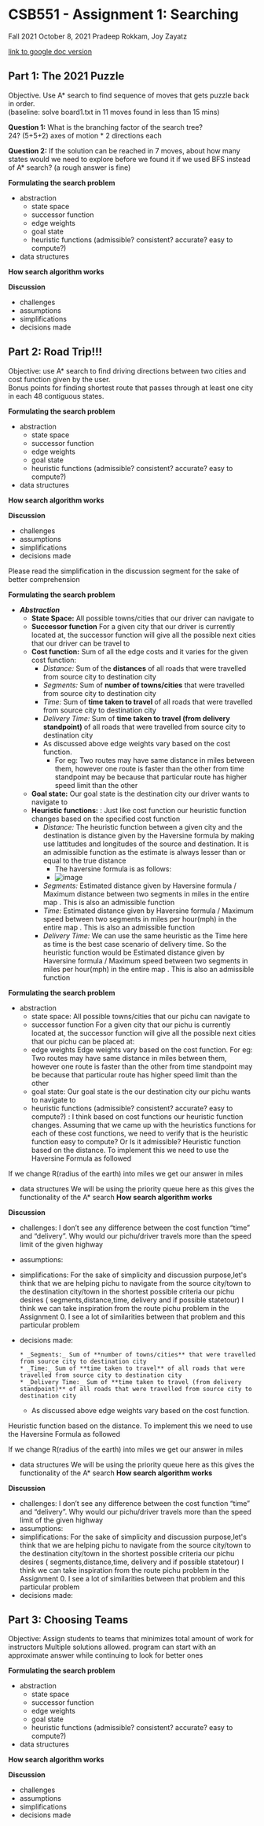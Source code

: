 # CSB551 - Assignment 1:  Searching
Fall 2021 October 8, 2021
Pradeep Rokkam, Joy Zayatz

[link to google doc version](https://docs.google.com/document/d/1M894JdJTCfkp1vTF8Db_MiFHWmYv2sLi0xKOMlqHuVk/edit?usp=sharing)



## Part 1:  The 2021 Puzzle
Objective.  Use A* search to find sequence of moves that gets puzzle back in order.   
(baseline:  solve board1.txt in 11 moves found in less than 15 mins)

__Question 1:__ What is the branching factor of the search tree?  
24?  (5+5+2) axes of motion * 2 directions each

__Question 2:__ If the solution can be reached in 7 moves, about how many states would we need to explore before we found it if we used BFS instead of A* search?  (a rough answer is fine)

__Formulating the search problem__ 
* abstraction
    * state space
    * successor function
    * edge weights
    * goal state
    * heuristic functions (admissible? consistent? accurate? easy to compute?)  
* data structures

__How search algorithm works__  


__Discussion__
* challenges 
* assumptions
* simplifications
*  decisions made



## Part 2:  Road Trip!!!

Objective:  use A* search to find driving directions between two cities and cost function given by the user.  
Bonus points for finding shortest route that passes through at least one city in each 48 contiguous states.



__Formulating the search problem__ 
* abstraction
    * state space
    * successor function
    * edge weights
    * goal state
    * heuristic functions (admissible? consistent? accurate? easy to compute?)  
* data structures

__How search algorithm works__  


__Discussion__
* challenges 
* assumptions
* simplifications
*  decisions made

Please read the simplification in the discussion segment for the sake of better comprehension

__Formulating the search problem__ 
* **_Abstraction_**
    * **State Space:** All possible towns/cities that our driver can navigate to 
    * **Successor function** For a given city that our driver is currently located at, the successor function will give all the possible next cities that our driver can be travel to
    * **Cost function:** Sum of all the edge costs and it varies for the given cost function:
       * _Distance:_ Sum of the **distances** of all roads that were travelled from source city to destination city
       * _Segments:_ Sum of **number of towns/cities** that were travelled from source city to destination city
       * _Time:_ Sum of **time taken to travel** of all roads that were travelled from source city to destination city
       * _Delivery Time:_ Sum of **time taken to travel (from delivery standpoint)** of all roads that were travelled from source city to destination city
      * As discussed above edge weights vary based on the cost function.
         * For eg: Two routes may have same distance in miles between them, however one route is faster than the other from time standpoint may be because that particular route has higher speed limit than the other
    * **Goal state:** Our goal state is the destination city our driver wants to navigate to
    * **Heuristic functions:** : Just like cost function our heuristic function changes based on the specified cost function
      * _Distance:_ The heuristic function between a given city and the destination is distance given by the Haversine formula by making use lattitudes and longitudes of the source and destination. It is an admissible function as the estimate is always lesser than or equal to the true distance 
         * The haversine formula is as follows:
         * ![image](https://media.github.iu.edu/user/18258/files/769b9100-2701-11ec-8fe5-dac1c8f944cf)
      * _Segments:_ Estimated distance given by Haversine formula / Maximum distance between two segments in miles in the entire map . This is also an admissible function
      * _Time:_ Estimated distance given by Haversine formula / Maximum speed between two segments in miles per hour(mph) in the entire map . This is also an admissible function
      * _Delivery Time:_  We can use the same heuristic as the Time here as time is the best case scenario of delivery time. So the heuristic function would be Estimated distance given by Haversine formula / Maximum speed between two segments in miles per hour(mph) in the entire map . This is also an admissible function

__Formulating the search problem__ 
* abstraction
    * state space:
All possible towns/cities that our pichu can navigate to 
    * successor function
For a given city that our pichu is currently located at, the successor function will give all the possible next cities that our pichu can be placed at:
    * edge weights
Edge weights vary based on the cost function.
For eg: Two routes may have same distance in miles between them, however one route is faster than the other from time standpoint may be because that particular route has higher speed limit than the other
    * goal state:
Our goal state is the our destination city our pichu wants to navigate to
    * heuristic functions (admissible? consistent? accurate? easy to compute?) :
I think based on cost functions our heuristic function changes. Assuming that we came up with the heuristics functions for each of these cost functions, we need to verify that is the heuristic function easy to compute? Or Is it admissible?
Heuristic function based on the distance. To implement this we need to use the Haversine Formula as followed



If we change R(radius of the earth) into miles we get our answer in miles 

* data structures
We will be using the priority queue here as this gives the functionality of the A* search 
__How search algorithm works__  


__Discussion__
* challenges:
I don’t see any difference between the cost function “time” and “delivery”. Why would our pichu/driver travels more than the speed limit of the given highway
* assumptions:
* simplifications:
For the sake of simplicity and discussion purpose,let's think that we are helping pichu to navigate from the source city/town to the destination city/town in the shortest possible criteria our pichu desires ( segments,distance,time, delivery and if possible statetour)
I think we can take inspiration from the route pichu problem in the Assignment 0. I see a lot of similarities between that problem and this particular problem
*  decisions made:


       * _Segments:_ Sum of **number of towns/cities** that were travelled from source city to destination city
       * _Time:_ Sum of **time taken to travel** of all roads that were travelled from source city to destination city
       * _Delivery Time:_ Sum of **time taken to travel (from delivery standpoint)** of all roads that were travelled from source city to destination city
      * As discussed above edge weights vary based on the cost function.

Heuristic function based on the distance. To implement this we need to use the Haversine Formula as followed



If we change R(radius of the earth) into miles we get our answer in miles 

* data structures
We will be using the priority queue here as this gives the functionality of the A* search 
__How search algorithm works__  


__Discussion__
* challenges:
I don’t see any difference between the cost function “time” and “delivery”. Why would our pichu/driver travels more than the speed limit of the given highway
* assumptions:
* simplifications:
For the sake of simplicity and discussion purpose,let's think that we are helping pichu to navigate from the source city/town to the destination city/town in the shortest possible criteria our pichu desires ( segments,distance,time, delivery and if possible statetour)
I think we can take inspiration from the route pichu problem in the Assignment 0. I see a lot of similarities between that problem and this particular problem
*  decisions made:






## Part 3:  Choosing Teams

Objective:  Assign students to teams that minimizes total amount of work for instructors
Multiple solutions allowed.  program can start with an approximate answer while continuing to look for better ones



__Formulating the search problem__ 
* abstraction
    * state space
    * successor function
    * edge weights
    * goal state
    * heuristic functions (admissible? consistent? accurate? easy to compute?)  
* data structures

__How search algorithm works__  


__Discussion__
* challenges 
* assumptions
* simplifications
*  decisions made

